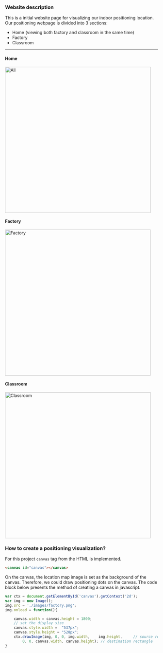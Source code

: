 ### Website description

This is a initial website page for visualizing our indoor positioning location.
Our positioning webpage is divided into 3 sections: 
- Home (viewing both factory and classroom in the same time)
- Factory 
- Classroom 

---

#### Home
<img width="480" alt="All" caption="Positioning view for both classroom and factory" src="https://user-images.githubusercontent.com/53463236/129820330-c21179fc-a42e-4e8c-b8c4-82dcb9a8bb5e.png">

#### Factory
<img width="480" alt="Factory" src="https://user-images.githubusercontent.com/53463236/129821148-05389375-a2e6-4b1d-9438-bda40261d1d6.png">

#### Classroom
<img width="480" alt="Classroom" src="https://user-images.githubusercontent.com/53463236/129821166-bc12b8c4-cb07-4f1d-8331-ba30faeb37d9.png">

### How to create a positioning visualization?
For this project `canvas` tag from the HTML is implemented.
```HTML
<canvas id="canvas"></canvas>
```
On the canvas, the location map image is set as the background of the canvas. Therefore, we could draw positioning dots on the canvas. The code block below presents the method of creating a canvas in javascript.
```javascript
var ctx = document.getElementById('canvas').getContext('2d');
var img = new Image();
img.src = './images/factory.png';
img.onload = function(){

    canvas.width = canvas.height = 1800;
    // set the display size
    canvas.style.width =  "537px";
    canvas.style.height = "528px";
    ctx.drawImage(img, 0, 0, img.width,    img.height,     // source rectangle
        0, 0, canvas.width, canvas.height); // destination rectangle
}
```

